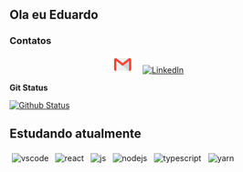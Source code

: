 <h2>Ola eu Eduardo </h2>

### Contatos

<p align="center">
  <a href="mailto:eduardoduraes.bsi@gmail.com" target="_blank"><img src="/images/svg/gmail.svg" width="30px" alt="Mail"></a> &nbsp; &nbsp;
  <a href="https://www.linkedin.com/in/eduardo-ribeiro-dur%C3%A3es-3b90348a/" target="_blank"><img src="/images/linkedin.svg" width="30px" alt="LinkedIn"></a> &nbsp; &nbsp;
</p>

<summary><b>Git Status</b> </summary>

[![Github Status](https://github-readme-stats.vercel.app/api?username=eduardoRduraes&show_icons=true&title_color=fff&icon_color=79ff97&text_color=9f9f9f&bg_color=151515)](https://github.com/eduardoRduraes)

## Estudando atualmente

<img src="/image/png/visual-studio-code.png" alt="vscode" style="vertical-align:top; margin:4px"> 
<img src="/image/png/react.png" alt="react" style="vertical-align:top; margin:4px"> 
<img src="/image/png/javascript" alt="js" style="vertical-align:top; margin:4px"> 
<img src="/image/png/nodejs" alt="nodejs" style="vertical-align:top; margin:4px"> 
<img src="/image/png/typescript" alt="typescript" style="vertical-align:top; margin:4px"> 
<img src="/image/svg/yarn.svg" alt="yarn" style="vertical-align:top; margin:4px">
